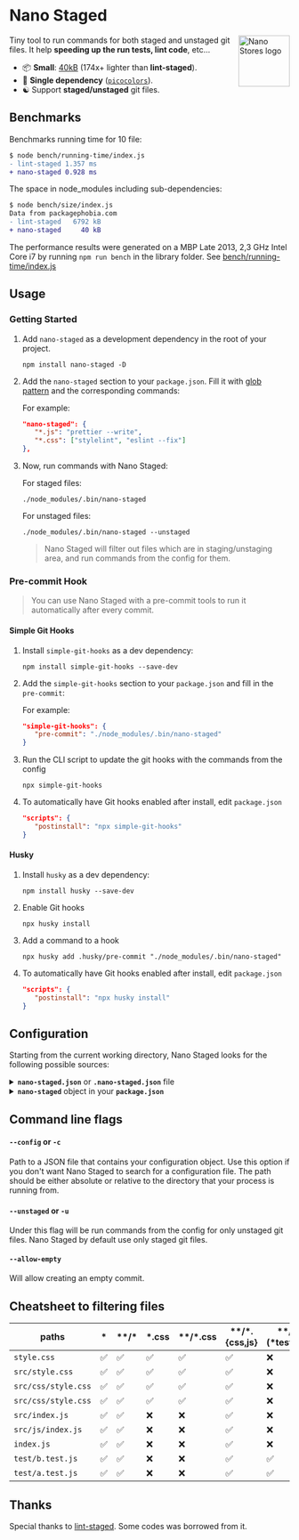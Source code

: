 # Nano Staged

<img align="right" width="92" height="92" title="Nano Stores logo"
     src="https://usmanyunusov.github.io/nano-staged/img/logo.svg">

Tiny tool to run commands for both staged and unstaged git files. It help **speeding up the run tests, lint code**, etc...

- 📦 **Small**: [40kB](https://packagephobia.com/result?p=nano-staged) (174x+ lighter than **lint-staged**).
- 🥇 **Single dependency** ([`picocolors`](https://github.com/alexeyraspopov/picocolors)).
- ☯️ Support **staged/unstaged** git files.

## Benchmarks

Benchmarks running time for 10 file:

```diff
$ node bench/running-time/index.js
- lint-staged 1.357 ms
+ nano-staged 0.928 ms
```

The space in node_modules including sub-dependencies:

```diff
$ node bench/size/index.js
Data from packagephobia.com
- lint-staged   6792 kB
+ nano-staged     40 kB
```

The performance results were generated on a MBP Late 2013, 2,3 GHz Intel Core i7 by running `npm run bench` in the library folder. See [bench/running-time/index.js](https://github.com/usmanyunusov/nano-staged/blob/master/bench/running-time/index.js)

## Usage

### Getting Started

1. Add `nano-staged` as a development dependency in the root of your project.

   ```terminal
   npm install nano-staged -D
   ```

2. Add the `nano-staged` section to your `package.json`. Fill it with [glob pattern](#cheatsheet-to-filtering-files) and the corresponding commands:

   For example:

   ```json
   "nano-staged": {
      "*.js": "prettier --write",
      "*.css": ["stylelint", "eslint --fix"]
   },
   ```

3. Now, run commands with Nano Staged:

   For staged files:
   ```terminal
   ./node_modules/.bin/nano-staged
   ```

   For unstaged files:
   ```terminal
   ./node_modules/.bin/nano-staged --unstaged
   ```

   > Nano Staged will filter out files which are in staging/unstaging area, and run commands from the config for them.

### Pre-commit Hook

> You can use Nano Staged with a pre-commit tools to run it automatically after every commit.

#### Simple Git Hooks

1. Install `simple-git-hooks` as a dev dependency:

   ```terminal
   npm install simple-git-hooks --save-dev
   ```

2. Add the `simple-git-hooks` section to your `package.json` and fill in the `pre-commit`:

   For example:

   ```json
   "simple-git-hooks": {
      "pre-commit": "./node_modules/.bin/nano-staged"
   }
   ```

3. Run the CLI script to update the git hooks with the commands from the config

   ```terminal
   npx simple-git-hooks
   ```

4. To automatically have Git hooks enabled after install, edit `package.json`

   ```json
   "scripts": {
      "postinstall": "npx simple-git-hooks"
   }
   ```

#### Husky

1. Install `husky` as a dev dependency:

   ```terminal
   npm install husky --save-dev
   ```

2. Enable Git hooks

   ```terminal
   npx husky install
   ```

3. Add a command to a hook
   
   ```terminal
   npx husky add .husky/pre-commit "./node_modules/.bin/nano-staged"
   ```

4. To automatically have Git hooks enabled after install, edit `package.json`

   ```json
   "scripts": {
      "postinstall": "npx husky install"
   }
   ```

## Configuration

Starting from the current working directory, Nano Staged looks for the following possible sources:

<details>
   <summary><b><code>nano-staged.json</code></b> or <b><code>.nano-staged.json</code></b> file</summary>
   <br/>

```json
{
  "*": "your-cmd",
  "*.ext": ["your-cmd", "your-cmd"]
}
```

</details>

<details>
   <summary><b><code>nano-staged</code></b> object in your <b><code>package.json</code></b></summary>
   <br/>

```json
{
  "nano-staged": {
    "*": "your-cmd",
    "*.ext": ["your-cmd", "your-cmd"]
  }
}
```

</details>

## Command line flags

#### `--config` or `-c`

Path to a JSON file that contains your configuration object. Use this option if you don't want Nano Staged to search for a configuration file. The path should be either absolute or relative to the directory that your process is running from.

#### `--unstaged` or `-u`

Under this flag will be run commands from the config for only unstaged git files. Nano Staged by default use only staged git files.

#### `--allow-empty`

Will allow creating an empty commit.

## Cheatsheet to filtering files

| **paths**           | **\*** | **\*\*/\*** | **\*.css** | **\*\*/\*.css** | **\*\*/\*.{css,js}** | **\*\*/!(\*test).js** | **src/\*\*/\*.js** |
| ------------------- | ------ | ----------- | ---------- | --------------- | -------------------- | --------------------- | ------------------ |
| `style.css`         | ✅     | ✅          | ✅         | ✅              | ✅                   | ❌                    | ❌                 |
| `src/style.css`     | ✅     | ✅          | ✅         | ✅              | ✅                   | ❌                    | ❌                 |
| `src/css/style.css` | ✅     | ✅          | ✅         | ✅              | ✅                   | ❌                    | ❌                 |
| `src/css/style.css` | ✅     | ✅          | ✅         | ✅              | ✅                   | ❌                    | ❌                 |
| `src/index.js`      | ✅     | ✅          | ❌         | ❌              | ✅                   | ❌                    | ✅                 |
| `src/js/index.js`   | ✅     | ✅          | ❌         | ❌              | ✅                   | ❌                    | ✅                 |
| `index.js`          | ✅     | ✅          | ❌         | ❌              | ✅                   | ❌                    | ❌                 |
| `test/b.test.js`    | ✅     | ✅          | ❌         | ❌              | ✅                   | ✅                    | ❌                 |
| `test/a.test.js`    | ✅     | ✅          | ❌         | ❌              | ✅                   | ✅                    | ❌                 |

## Thanks

Special thanks to [lint-staged](https://github.com/okonet/lint-staged). Some codes was borrowed from it.
